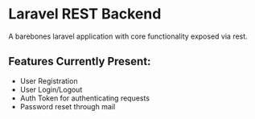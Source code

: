 # Laravel REST Backend
A barebones laravel application with core functionality exposed via rest.

## Features Currently Present:
* User Registration
* User Login/Logout
* Auth Token for authenticating requests
* Password reset through mail